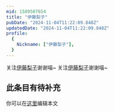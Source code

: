 ```yaml
---
mid: 1589507654
title: "伊藤梨子"
pubDate: "2024-11-04T11:22:09.848Z"
updatedDate: "2024-11-04T11:22:09.848Z"
profile:
  {
    Nickname: ["伊藤梨子"],
  }
---
```


关注[伊藤梨子](https://space.bilibili.com/1589507654)谢谢喵~ 关注[伊藤梨子](https://space.bilibili.com/1589507654)谢谢喵~

## 此条目有待补充
你可以在[这里](https://github.com/Yuhanawa/VTuber.ICU/edit/master/src/content/v/伊藤梨子/index.md)编辑本文
